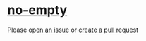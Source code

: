 [no-empty](https://eslint.org/docs/rules/no-empty)
==================================================
Please [open an issue](https://github.com/professional-js/eslint-config/issues/new)
or [create a pull request](https://github.com/professional-js/eslint-config/edit/main/src/rules-configurations/eslint/no-empty.md)

